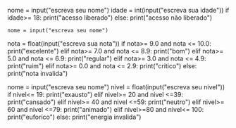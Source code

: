 nome = input("escreva seu nome")
idade = int(input("escreva sua idade"))
if idade>= 18:
    print("acesso liberado")
else:
    print("acesso não liberado")








    nome = input("escreva seu nome")
nota = float(input("escreva sua nota"))
if nota>= 9.0 and nota <= 10.0: 
    print("excelente")
elif nota>= 7.0 and nota <= 8.9: 
    print("bom")
elif nota>= 5.0 and nota <= 6.9:
    print("regular")
elif nota>= 3.0 and nota <=  4.9:
    print("ruim")
elif nota>= 0.0 and nota <= 2.9:
    print("critico")
else:
    print("nota invalida")






nome = input("escreva seu nome")
nivel = float(input("escreva seu nivel"))
if nivel<= 19: 
    print("exausto")
elif nivel>= 20 and nivel <=39: 
    print("cansado")
elif nivel>=  40 and nivel <=59:
    print("neutro")
elif nivel>= 60 and nivel <=79:
    print("animado")
elif nivel>=80 and nivel<= 100:
    print("euforico")
else:
    print("energia invalida")
